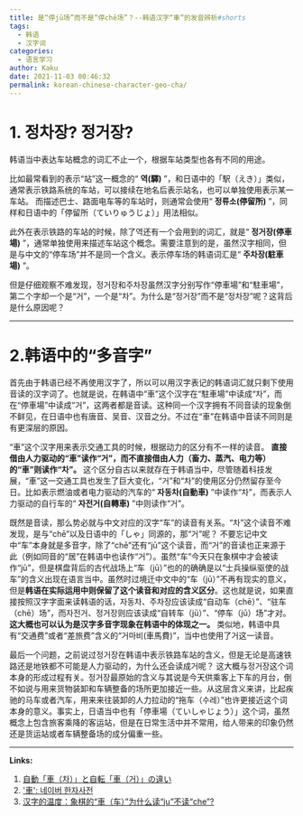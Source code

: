 ```yaml
---
title: 是“停jū场”而不是“停chē场”？--韩语汉字“車”的发音辨析#shorts
tags:
  - 韩语
  - 汉字词
categories:
  - 语言学习
author: Kaku
date: 2021-11-03 00:46:32
permalink: korean-chinese-character-geo-cha/
---
```


# 1. 정차장? 정거장?

韩语当中表达车站概念的词汇不止一个，根据车站类型也各有不同的用途。

比如最常看到的表示“站”这一概念的“ **역(驛)** ”，和日语中的「駅（えき）」类似，通常表示铁路系统的车站，可以接续在地名后表示站名，也可以单独使用表示某一车站。
而描述巴士、路面电车等的车站时，则通常会使用“ **정류소(停留所)** ”，同样和日语中的「停留所（ていりゅうじょ）」用法相似。

此外在表示铁路的车站的时候，除了역还有一个会用到的词汇，就是“ **정거장(停車場)** ”，通常单独使用来描述车站这个概念。需要注意到的是，虽然汉字相同，但是与中文的“停车场”并不是同一个含义。表示停车场的韩语词汇是“ **주차장(駐車場)** ”。

但是仔细观察不难发现，정거장和주차장虽然汉字分别写作“停車場”和“駐車場”，第二个字却一个是“거”，一个是“차”。为什么是“정거장”而不是“정차장”呢？这背后是什么原因呢？

<!--more-->

---

# 2.韩语中的“多音字”

首先由于韩语已经不再使用汉字了，所以可以用汉字表记的韩语词汇就只剩下使用音读的汉字词了。也就是说，在韩语中“車”这个汉字在“駐車場”中读成“차”，而在“停車場”中读成“거”，这两者都是音读。这种同一个汉字拥有不同音读的现象倒不鲜见，在日语中也有唐音、吴音、汉音之分。不过在“車”在韩语中音读不同则是有更深层的原因。

“車”这个汉字用来表示交通工具的时候，根据动力的区分有不一样的读音。 **直接借由人力驱动的“車”读作“거”，而不直接借由人力（畜力、蒸汽、电力等）的“車”则读作“차”。** 这个区分自古以来就存在于韩语当中，尽管随着科技发展，“車”这一交通工具也发生了巨大变化，“거”和“차”的使用区分仍然留存至今日。比如表示燃油或者电力驱动的汽车的“ **자동차(自動車)** ”中读作“차”，而表示人力驱动的自行车的“ **자전거(自轉車)** ”中则读作“거”。

既然是音读，那么势必就与中文对应的汉字“车”的读音有关系。“차”这个读音不难发现，是与“chē”以及日语中的「しゃ」同源的，那“거”呢？
不要忘记中文中“车”本身就是多音字，除了“chē”还有“jū”这个读音，而“거”的音读也正来源于此（例如同音的“居”在韩语中也读作“거”）。虽然“车”今天只在象棋中才会被读作“jū”，但是棋盘背后的古代战场上“车（jū）”也的的确确是以“士兵操纵驱使的战车”的含义出现在语言当中。虽然时过境迁中文中的“车（jū）”不再有现实的意义，但是**韩语在实际运用中则保留了这个读音和对应的含义区分**。这也就是说，如果直接按照汉字字面来读韩语的话，자동차、주차장应该读成“自动车（chē）”、“驻车（chē）场”，而자전거、정거장则应该读成“自转车（jū）”、“停车（jū）场”才对。**这大概也可以认为是汉字多音字现象在韩语中的体现之一。**
类似地，韩语中具有“交通费”或者“差旅费”含义的“거마비(車馬費)”，当中也使用了거这一读音。

最后一个问题，之前说过정거장在韩语中表示铁路车站的含义，但是无论是高速铁路还是地铁都不可能是人力驱动的，为什么还会读成거呢？
这大概与정거장这个词本身的形成过程有关。정거장最原始的含义与其说是今天供乘客上下车的月台，倒不如说与用来货物装卸和车辆整备的场所更加接近一些。从这层含义来讲，比起疾驰的马车或者汽车，用来来往装卸的人力拉动的“拖车（수레）”也许更接近这个词本身的意义。事实上，日语当中也有「停車場（ていしゃじょう）」这个词，虽然概念上包含旅客乘降的客运站，但是在日常生活中并不常用，给人带来的印象仍然还是货运站或者车辆整备场的成分偏重一些。

---

**Links:**

1. [自動「車（차）」と自転「車（거）」の違い](https://detail.chiebukuro.yahoo.co.jp/qa/question_detail/q1011431805?__ysp=7J6Q7KCE6rGw)
2. ['車': 네이버 한자사전](https://hanja.dict.naver.com/#/entry/ccko/fe0f6dfd422745e590fd7b2e6e7fdb22)
3. [汉字的温度：象棋的“車（车）”为什么读“ju”不读“che”? ](https://www.sohu.com/a/252045988_480816)
